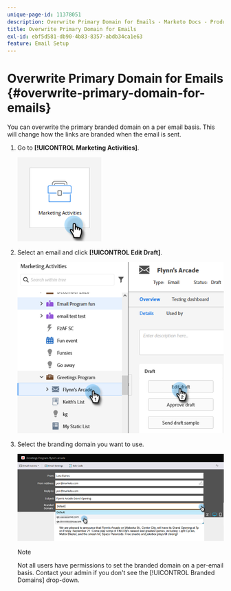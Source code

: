```yaml
---
unique-page-id: 11378051
description: Overwrite Primary Domain for Emails - Marketo Docs - Product Documentation
title: Overwrite Primary Domain for Emails
exl-id: ebf5d581-db90-4b83-8357-abdb34ca1e63
feature: Email Setup
---
```

# Overwrite Primary Domain for Emails {#overwrite-primary-domain-for-emails}

You can overwrite the primary branded domain on a per email basis. This will change how the links are branded when the email is sent.

1. Go to **[!UICONTROL Marketing Activities]**.

   ![](assets/overwrite-primary-domain-for-emails-1.png)

1. Select an email and click **[!UICONTROL Edit Draft]**.  

   ![](assets/overwrite-primary-domain-for-emails-2.png)

1. Select the branding domain you want to use.

   ![](assets/overwrite-primary-domain-for-emails-3.png)

   >[!NOTE]
   >
   >Not all users have permissions to set the branded domain on a per-email basis. Contact your admin if you don't see the [!UICONTROL Branded Domains] drop-down.
